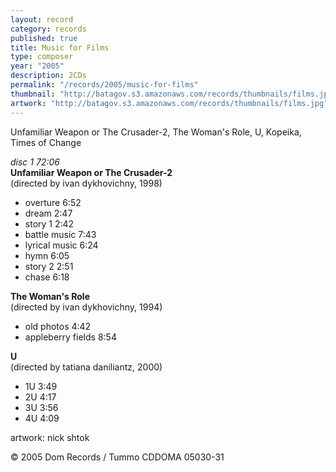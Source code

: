 ```yaml
---
layout: record
category: records
published: true
title: Music for Films
type: composer
year: "2005"
description: 2CDs
permalink: "/records/2005/music-for-films"
thumbnail: "http://batagov.s3.amazonaws.com/records/thumbnails/films.jpg"
artwork: "http://batagov.s3.amazonaws.com/records/thumbnails/films.jpg"
---
```


Unfamiliar Weapon or The Crusader-2, The Woman's Role, U, Kopeika, Times of Change

_disc 1 72:06_  
**Unfamiliar Weapon or The Crusader-2**  
(directed by ivan dykhovichny, 1998)

- overture 6:52
- dream 2:47
- story 1 2:42
- battle music 7:43
- lyrical music 6:24
- hymn 6:05
- story 2 2:51
- chase 6:18
  
**The Woman's Role**  
(directed by ivan dykhovichny, 1994)  

- old photos 4:42
- appleberry fields 8:54  

**U**  
(directed by tatiana daniliantz, 2000)  

- 1U 3:49
- 2U 4:17
- 3U 3:56
- 4U 4:09

artwork: nick shtok  

© 2005 Dom Records / Tummo CDDOMA 05030-31